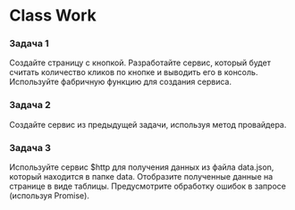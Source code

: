 # Class Work

### Задача 1
Создайте страницу с кнопкой. Разработайте сервис, который будет считать количество кликов по кнопке и выводить его в консоль. Используйте фабричную функцию для создания сервиса. 

### Задача 2  
Создайте сервис из предыдущей задачи, используя метод провайдера. 

### Задача 3
Используйте сервис $http для получения данных из файла data.json, который находится в папке data. Отобразите полученные данные на странице в виде таблицы. Предусмотрите обработку ошибок в запросе (используя Promise). 
